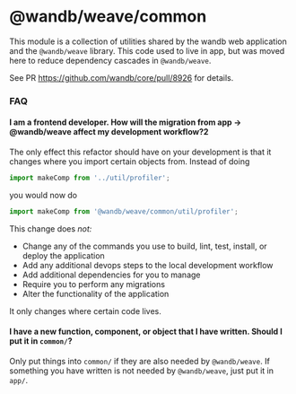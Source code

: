 # @wandb/weave/common

This module is a collection of utilities shared by the wandb web application and the `@wandb/weave` library. This code used to live in app, but was moved here to reduce dependency cascades in `@wandb/weave`.

See PR https://github.com/wandb/core/pull/8926 for details.

### FAQ

#### I am a frontend developer. How will the migration from app -> @wandb/weave affect my development workflow?2

The only effect this refactor should have on your development is that it changes where you import certain objects from. Instead of doing

```typescript
import makeComp from '../util/profiler';
```

you would now do

```typescript
import makeComp from '@wandb/weave/common/util/profiler';
```

This change does _not:_

- Change any of the commands you use to build, lint, test, install, or deploy the application
- Add any additional devops steps to the local development workflow
- Add additional dependencies for you to manage
- Require you to perform any migrations
- Alter the functionality of the application

It only changes where certain code lives.

#### I have a new function, component, or object that I have written. Should I put it in `common/`?

Only put things into `common/` if they are also needed by `@wandb/weave`. If something you have written is not needed by `@wandb/weave`, just put it in `app/`.
